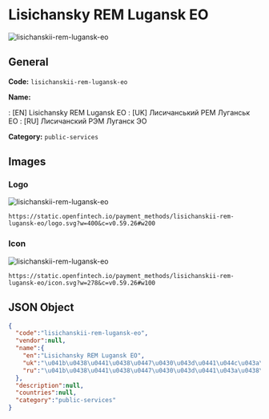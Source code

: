 
# Lisichansky REM Lugansk EO 
![lisichanskii-rem-lugansk-eo](https://static.openfintech.io/payment_methods/lisichanskii-rem-lugansk-eo/logo.svg?w=400&c=v0.59.26#w200)  

## General 
**Code:** `lisichanskii-rem-lugansk-eo` 
 
**Name:** 
 
:	[EN] Lisichansky REM Lugansk EO 
:	[UK] Лисичанський РЕМ Луганськ ЕО 
:	[RU] Лисичанский РЭМ Луганск ЭО 
 
**Category:** `public-services` 
 

## Images 

### Logo 
![lisichanskii-rem-lugansk-eo](https://static.openfintech.io/payment_methods/lisichanskii-rem-lugansk-eo/logo.svg?w=400&c=v0.59.26#w200)  

```
https://static.openfintech.io/payment_methods/lisichanskii-rem-lugansk-eo/logo.svg?w=400&c=v0.59.26#w200
```  

### Icon 
![lisichanskii-rem-lugansk-eo](https://static.openfintech.io/payment_methods/lisichanskii-rem-lugansk-eo/icon.svg?w=278&c=v0.59.26#w100)  

```
https://static.openfintech.io/payment_methods/lisichanskii-rem-lugansk-eo/icon.svg?w=278&c=v0.59.26#w100
```  

## JSON Object 

```json
{
  "code":"lisichanskii-rem-lugansk-eo",
  "vendor":null,
  "name":{
    "en":"Lisichansky REM Lugansk EO",
    "uk":"\u041b\u0438\u0441\u0438\u0447\u0430\u043d\u0441\u044c\u043a\u0438\u0439 \u0420\u0415\u041c \u041b\u0443\u0433\u0430\u043d\u0441\u044c\u043a \u0415\u041e",
    "ru":"\u041b\u0438\u0441\u0438\u0447\u0430\u043d\u0441\u043a\u0438\u0439 \u0420\u042d\u041c \u041b\u0443\u0433\u0430\u043d\u0441\u043a \u042d\u041e"
  },
  "description":null,
  "countries":null,
  "category":"public-services"
}
```  
